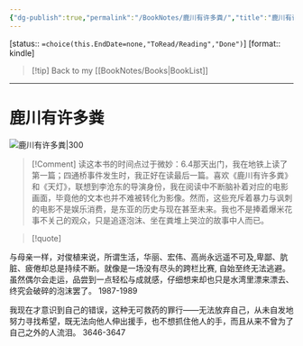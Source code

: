 ```yaml
---
{"dg-publish":true,"permalink":"/BookNotes/鹿川有许多粪/","title":"鹿川有许多粪","noteIcon":""}
---
```


[status:: `=choice(this.EndDate=none,"ToRead/Reading","Done")`]
[format:: kindle]

>[!tip] Back to my [[BookNotes/Books\|BookList]]

---
# 鹿川有许多粪

![鹿川有许多粪|300](https://img9.doubanio.com/view/subject/l/public/s33968312.jpg)

>[!Comment]
>读这本书的时间点过于微妙：6.4那天出门，我在地铁上读了第一篇；四通桥事件发生时，我正好在读最后一篇。喜欢《鹿川有许多粪》和《天灯》，联想到李沧东的导演身份，我在阅读中不断脑补着对应的电影画面，毕竟他的文本也并不难被转化为影像。然而，这些充斥着暴力与讽刺的电影不是娱乐消费，是东亚的历史与现在甚至未来。我也不是捧着爆米花事不关己的观众，只是追逐泡沫、坐在粪堆上哭泣的故事中人而已。

>[!quote]

与母亲一样，对俊植来说，所谓生活，华丽、宏伟、高尚永远遥不可及,卑鄙、肮脏、疲倦却总是持续不断。就像是一场没有尽头的跨栏比赛, 自始至终无法逃避。虽然偶尔会走运，品尝到一点轻松与成就感，仔细想来却也只是水湾里漂来漂去、终究会破碎的泡沫罢了。
 1987-1989   
 

我现在才意识到自己的错误，这种无可救药的罪行——无法放弃自己，从未自发地努力寻找希望，既无法向他人伸出援手，也不想抓住他人的手，而且从来不曾为了自己之外的人流泪。
 3646-3647
